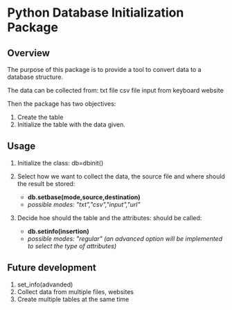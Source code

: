 # Python Database Initialization Package


## Overview


The purpose of this package is to provide 
a tool to convert data to a database structure.

The data can be collected from:
    txt file
    csv file
    input from keyboard 
    website

Then the package has two objectives:
1.  Create the table
2.  Initialize the table with the data given.



## Usage

1. Initialize the class:
    db=dbinit()
    
2. Select how we want to collect the data, the source file and where should the result be stored:
     - **db.setbase(mode,source,destination)**
     - *possible modes: "txt","csv","input","url"*
3. Decide hoe should the table and the attributes: should be called:
     - **db.setinfo(insertion)**
     - *possible modes: "regular" (an advanced option will be implemented to select the type of attributes)*



## Future development

1. set_info(advanded)
2. Collect data from multiple files, websites
3. Create multiple tables at the same time

